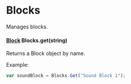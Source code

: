# Blocks

Manages blocks.

#### [Block](Block.md) Blocks.get(string)

Returns a Block object by name.

Example:
```javascript
var soundBlock = Blocks.Get("Sound Block 1");
```
